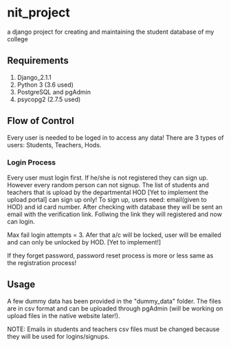 # nit_project

a django project for creating and maintaining the student database of my college

## Requirements

1. Django_2.1.1
2. Python 3 (3.6 used)
3. PostgreSQL and pgAdmin
4. psycopg2 (2.7.5 used)

## Flow of Control

Every user is needed to be loged in to access any data!
There are 3 types of users: Students, Teachers, Hods.

### Login Process

Every user must login first. If he/she is not registered they can sign up. However every random person can not signup. The list of students and teachers that is upload by the departmental HOD  [Yet to implement the upload portal] can sign up only! To sign up, users need: email(given to HOD) and id card number. After checking with database they will be sent an email with the verification link. Follwing the link they will registered and now can login.

Max fail login attempts = 3. Afer that a/c will be locked, user will be emailed and can only be unlocked by HOD. [Yet to implement!]

If they forget password, password reset process is more or less same as the registration process!

## Usage

A few dummy data has been provided in the "dummy_data" folder. The files are in csv format and can be uploaded through pgAdmin (will be working on upload files in the native website later!).

NOTE: Emails in students and teachers csv files must be changed because they will be used for logins/signups.
